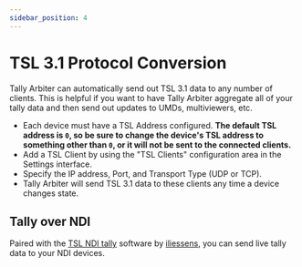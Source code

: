 ```yaml
---
sidebar_position: 4
---
```


# TSL 3.1 Protocol Conversion

Tally Arbiter can automatically send out TSL 3.1 data to any number of clients. This is helpful if you want to have Tally Arbiter aggregate all of your tally data and then send out updates to UMDs, multiviewers, etc.

- Each device must have a TSL Address configured. **The default TSL address is `0`, so be sure to change the device's TSL address to something other than `0`, or it will not be sent to the connected clients.**
- Add a TSL Client by using the "TSL Clients" configuration area in the Settings interface.
- Specify the IP address, Port, and Transport Type (UDP or TCP).
- Tally Arbiter will send TSL 3.1 data to these clients any time a device changes state.

## Tally over NDI

Paired with the [TSL NDI tally](https://github.com/iliessens/TSL-NDI-tally) software by [iliessens](https://github.com/iliessens), you can send live tally data to your NDI devices.
